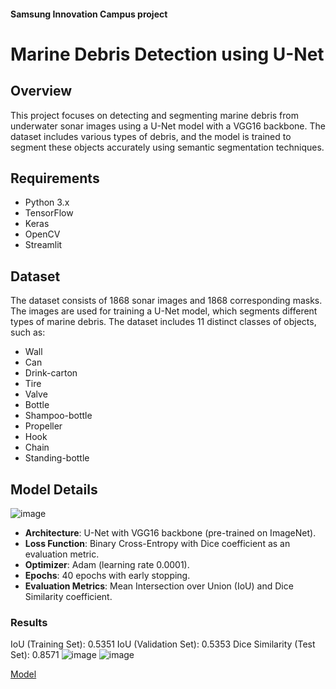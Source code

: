 #### Samsung Innovation Campus project
# Marine Debris Detection using U-Net

## Overview
This project focuses on detecting and segmenting marine debris from underwater sonar images using a U-Net model with a VGG16 backbone. The dataset includes various types of debris, and the model is trained to segment these objects accurately using semantic segmentation techniques.

## Requirements
- Python 3.x
- TensorFlow
- Keras
- OpenCV
- Streamlit

## Dataset
The dataset consists of 1868 sonar images and 1868 corresponding masks. The images are used for training a U-Net model, which segments different types of marine debris. The dataset includes 11 distinct classes of objects, such as:
- Wall
- Can
- Drink-carton
- Tire
- Valve
- Bottle
- Shampoo-bottle
- Propeller
- Hook
- Chain
- Standing-bottle

## Model Details
![image](https://github.com/user-attachments/assets/cfb19a3c-733c-430f-b9b3-33f3964380fb)

- **Architecture**: U-Net with VGG16 backbone (pre-trained on ImageNet).
- **Loss Function**: Binary Cross-Entropy with Dice coefficient as an evaluation metric.
- **Optimizer**: Adam (learning rate 0.0001).
- **Epochs**: 40 epochs with early stopping.
- **Evaluation Metrics**: Mean Intersection over Union (IoU) and Dice Similarity coefficient.

### Results 
IoU (Training Set): 0.5351
IoU (Validation Set): 0.5353
Dice Similarity (Test Set): 0.8571
![image](https://github.com/user-attachments/assets/62f54970-fee3-4318-8054-53b7d2dcd488)
![image](https://github.com/user-attachments/assets/b319bba3-d419-4aa8-a9d6-786d43b5eaf5)

[Model](https://www.kaggle.com/models/dumplinghead/vgg16)
